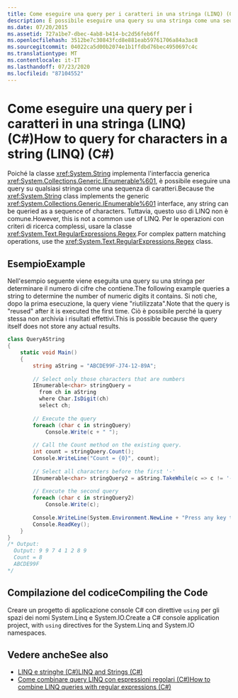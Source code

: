 ```yaml
---
title: Come eseguire una query per i caratteri in una stringa (LINQ) (C#)
description: È possibile eseguire una query su una stringa come una sequenza di caratteri in LINQ. In questo esempio C# viene eseguita una query su una stringa per determinare il numero di cifre numeriche che contiene.
ms.date: 07/20/2015
ms.assetid: 727a1be7-dbec-4ab8-b414-bc2d56feb6ff
ms.openlocfilehash: 3512be7c30843fcd8e881eab59761706a84a3ac8
ms.sourcegitcommit: 04022ca5d00b2074e1b1ffdbd76bec4950697c4c
ms.translationtype: MT
ms.contentlocale: it-IT
ms.lasthandoff: 07/23/2020
ms.locfileid: "87104552"
---
```

# <a name="how-to-query-for-characters-in-a-string-linq-c"></a><span data-ttu-id="5df9b-104">Come eseguire una query per i caratteri in una stringa (LINQ) (C#)</span><span class="sxs-lookup"><span data-stu-id="5df9b-104">How to query for characters in a string (LINQ) (C#)</span></span>
<span data-ttu-id="5df9b-105">Poiché la classe <xref:System.String> implementa l'interfaccia generica <xref:System.Collections.Generic.IEnumerable%601>, è possibile eseguire una query su qualsiasi stringa come una sequenza di caratteri.</span><span class="sxs-lookup"><span data-stu-id="5df9b-105">Because the <xref:System.String> class implements the generic <xref:System.Collections.Generic.IEnumerable%601> interface, any string can be queried as a sequence of characters.</span></span> <span data-ttu-id="5df9b-106">Tuttavia, questo uso di LINQ non è comune.</span><span class="sxs-lookup"><span data-stu-id="5df9b-106">However, this is not a common use of LINQ.</span></span> <span data-ttu-id="5df9b-107">Per le operazioni con criteri di ricerca complessi, usare la classe <xref:System.Text.RegularExpressions.Regex>.</span><span class="sxs-lookup"><span data-stu-id="5df9b-107">For complex pattern matching operations, use the <xref:System.Text.RegularExpressions.Regex> class.</span></span>  
  
## <a name="example"></a><span data-ttu-id="5df9b-108">Esempio</span><span class="sxs-lookup"><span data-stu-id="5df9b-108">Example</span></span>  
 <span data-ttu-id="5df9b-109">Nell'esempio seguente viene eseguita una query su una stringa per determinare il numero di cifre che contiene.</span><span class="sxs-lookup"><span data-stu-id="5df9b-109">The following example queries a string to determine the number of numeric digits it contains.</span></span> <span data-ttu-id="5df9b-110">Si noti che, dopo la prima esecuzione, la query viene "riutilizzata".</span><span class="sxs-lookup"><span data-stu-id="5df9b-110">Note that the query is "reused" after it is executed the first time.</span></span> <span data-ttu-id="5df9b-111">Ciò è possibile perché la query stessa non archivia i risultati effettivi.</span><span class="sxs-lookup"><span data-stu-id="5df9b-111">This is possible because the query itself does not store any actual results.</span></span>  
  
```csharp  
class QueryAString  
{  
    static void Main()  
    {  
        string aString = "ABCDE99F-J74-12-89A";  
  
        // Select only those characters that are numbers  
        IEnumerable<char> stringQuery =  
          from ch in aString  
          where Char.IsDigit(ch)  
          select ch;  
  
        // Execute the query  
        foreach (char c in stringQuery)  
            Console.Write(c + " ");  
  
        // Call the Count method on the existing query.  
        int count = stringQuery.Count();  
        Console.WriteLine("Count = {0}", count);  
  
        // Select all characters before the first '-'  
        IEnumerable<char> stringQuery2 = aString.TakeWhile(c => c != '-');  
  
        // Execute the second query  
        foreach (char c in stringQuery2)  
            Console.Write(c);  
  
        Console.WriteLine(System.Environment.NewLine + "Press any key to exit");  
        Console.ReadKey();  
    }  
}  
/* Output:  
  Output: 9 9 7 4 1 2 8 9  
  Count = 8  
  ABCDE99F  
*/  
```  
  
## <a name="compiling-the-code"></a><span data-ttu-id="5df9b-112">Compilazione del codice</span><span class="sxs-lookup"><span data-stu-id="5df9b-112">Compiling the Code</span></span>  
 <span data-ttu-id="5df9b-113">Creare un progetto di applicazione console C# con direttive `using` per gli spazi dei nomi System.Linq e System.IO.</span><span class="sxs-lookup"><span data-stu-id="5df9b-113">Create a C# console application project, with `using` directives for the System.Linq and System.IO namespaces.</span></span>  
  
## <a name="see-also"></a><span data-ttu-id="5df9b-114">Vedere anche</span><span class="sxs-lookup"><span data-stu-id="5df9b-114">See also</span></span>

- [<span data-ttu-id="5df9b-115">LINQ e stringhe (C#)</span><span class="sxs-lookup"><span data-stu-id="5df9b-115">LINQ and Strings (C#)</span></span>](./linq-and-strings.md)
- [<span data-ttu-id="5df9b-116">Come combinare query LINQ con espressioni regolari (C#)</span><span class="sxs-lookup"><span data-stu-id="5df9b-116">How to combine LINQ queries with regular expressions (C#)</span></span>](./how-to-combine-linq-queries-with-regular-expressions.md)
